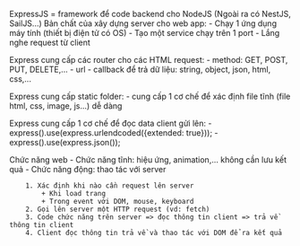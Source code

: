 ExpressJS = framework để code backend cho NodeJS (Ngoài ra có NestJS, SailJS...)
Bản chất của xây dựng server cho web app:
    - Chạy 1 ứng dụng máy tính (thiết bị điện tử có OS)
    - Tạo một service chạy trên 1 port
    - Lắng nghe request từ client

Express cung cấp các router cho các HTML request: 
    - method: GET, POST, PUT, DELETE,...
    - url
    - callback để trả dữ liệu: string, object, json, html, css,...

Express cung cấp static folder:
    - cung cấp 1 cơ chế để xác định file tĩnh (file html, css, image, js...) dễ dàng

Express cung cấp 1 cơ chế để đọc data client gửi lên:
    - express().use(express.urlendcoded({extended: true}));
    - express().use(express.json());

Chức năng web
    - Chức năng tĩnh: hiệu ứng, animation,... không cần lưu kết quả
    - Chức năng động: thao tác với server
    
        1. Xác định khi nào cần request lên server
            + Khi load trang
            + Trong event với DOM, mouse, keyboard
        2. Gọi lên server một HTTP request (vd: fetch)
        3. Code chức năng trên server => đọc thông tin client => trả về thông tin client
        4. Client đọc thông tin trả về và thao tác với DOM để ra kết quả